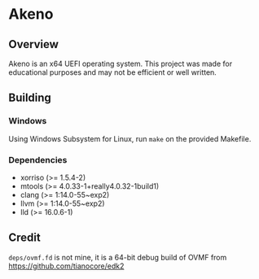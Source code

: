 # Akeno

## Overview

Akeno is an x64 UEFI operating system. This project was made for educational purposes and may not be efficient or well written.

## Building

### Windows

Using Windows Subsystem for Linux, run `make` on the provided Makefile.

### Dependencies

- xorriso (>= 1.5.4-2)
- mtools (>= 4.0.33-1+really4.0.32-1build1)
- clang (>= 1:14.0-55~exp2)
- llvm (>= 1:14.0-55~exp2)
- lld (>= 16.0.6-1)

## Credit

`deps/ovmf.fd` is not mine, it is a 64-bit debug build of OVMF from https://github.com/tianocore/edk2
